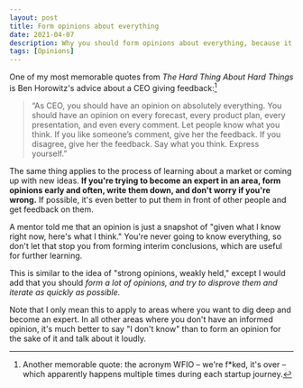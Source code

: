 ```yaml
---
layout: post
title: Form opinions about everything
date: 2021-04-07
description: Why you should form opinions about everything, because it helps you learn and iterate faster.
tags: [Opinions]
---
```

One of my most memorable quotes from _The Hard Thing About Hard Things_ is Ben Horowitz's advice about a CEO giving feedback:[^1]
> “As CEO, you should have an opinion on absolutely everything. You should have an opinion on every forecast, every product plan, every presentation, and even every comment. Let people know what you think. If you like someone’s comment, give her the feedback. If you disagree, give her the feedback. Say what you think. Express yourself.”

The same thing applies to the process of learning about a market or coming up with new ideas. **If you're trying to become an expert in an area, form opinions early and often, write them down, and don't worry if you're wrong.** If possible, it's even better to put them in front of other people and get feedback on them.

A mentor told me that an opinion is just a snapshot of "given what I know right now, here's what I think." You're never going to know everything, so don't let that stop you from forming interim conclusions, which are useful for further learning.

This is similar to the idea of "strong opinions, weakly held," except I would add that you should *form a lot of opinions, and try to disprove them and iterate as quickly as possible.*

Note that I only mean this to apply to areas where you want to dig deep and become an expert. In all other areas where you don't have an informed opinion, it's much better to say "I don't know" than to form an opinion for the sake of it and talk about it loudly.

[^1]: Another memorable quote: the acronym WFIO – we're f*ked, it's over – which apparently happens multiple times during each startup journey.
